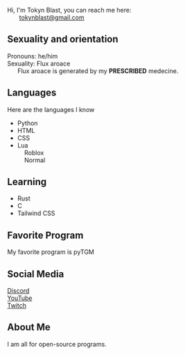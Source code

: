 Hi, I'm Tokyn Blast, you can reach me here:<br>
&nbsp;&nbsp;&nbsp;&nbsp;&nbsp;&nbsp;&nbsp;tokynblast@gmail.com<br>

## Sexuality and orientation
Pronouns: he/him<br>
Sexuality: Flux aroace<br>
&nbsp;&nbsp;&nbsp;&nbsp;&nbsp;&nbsp;Flux aroace is generated by my **PRESCRIBED** medecine.

## Languages
Here are the languages I know

- Python
- HTML
- CSS
- Lua<br>
&nbsp;&nbsp;&nbsp;&nbsp;Roblox<br>
&nbsp;&nbsp;&nbsp;&nbsp;Normal<br>

## Learning
- Rust
- C
- Tailwind CSS

## Favorite Program
My favorite program is pyTGM

## Social Media
[Discord](https://discord.gg/DBWHDpb5u2)<br>
[YouTube](https://youtube.com/@Tokyn-Blast)<br>
[Twitch](http://twitch.com/tokyn_blast)

## About Me
I am all for open-source programs.
